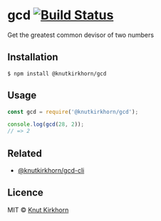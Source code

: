 # gcd [![Build Status](https://travis-ci.org/Knutakir/gcd.svg?branch=master)](https://travis-ci.org/Knutakir/gcd)
Get the greatest common devisor of two numbers

## Installation
```
$ npm install @knutkirkhorn/gcd
```

## Usage
```js
const gcd = require('@knutkirkhorn/gcd');

console.log(gcd(28, 2));
// => 2
```

## Related
- [@knutkirkhorn/gcd-cli](https://github.com/Knutakir/gcd-cli)

## Licence
MIT © [Knut Kirkhorn](LICENSE)

